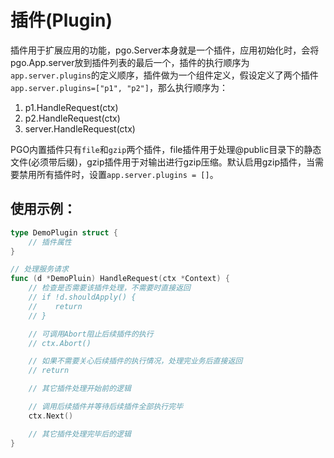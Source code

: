 # 插件(Plugin)

插件用于扩展应用的功能，pgo.Server本身就是一个插件，应用初始化时，会将pgo.App.server放到插件列表的最后一个，插件的执行顺序为`app.server.plugins`的定义顺序，插件做为一个组件定义，假设定义了两个插件`app.server.plugins=["p1", "p2"]`，那么执行顺序为：

1. p1.HandleRequest(ctx)
2. p2.HandleRequest(ctx)
3. server.HandleRequest(ctx)

PGO内置插件只有`file`和`gzip`两个插件，file插件用于处理@public目录下的静态文件(必须带后缀)，gzip插件用于对输出进行gzip压缩。默认启用gzip插件，当需要禁用所有插件时，设置`app.server.plugins = []`。

## 使用示例：

```go
type DemoPlugin struct {
    // 插件属性
}

// 处理服务请求
func (d *DemoPluin) HandleRequest(ctx *Context) {
    // 检查是否需要该插件处理，不需要时直接返回
    // if !d.shouldApply() {
    //    return
    // }

    // 可调用Abort阻止后续插件的执行
    // ctx.Abort()

    // 如果不需要关心后续插件的执行情况，处理完业务后直接返回
    // return

    // 其它插件处理开始前的逻辑

    // 调用后续插件并等待后续插件全部执行完毕
    ctx.Next()

    // 其它插件处理完毕后的逻辑
}
```
